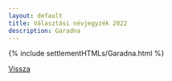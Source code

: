 ```yaml
---
layout: default
title: Választási névjegyzék 2022
description: Garadna
---
```


{% include settlementHTMLs/Garadna.html %}

[Vissza](./)